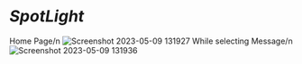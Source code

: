 # *SpotLight*
Home Page/n
![Screenshot 2023-05-09 131927](https://user-images.githubusercontent.com/127188541/237033232-ff5ee6d4-d169-482f-8b13-b5db8fae3917.png)
While selecting Message/n
![Screenshot 2023-05-09 131936](https://user-images.githubusercontent.com/127188541/237033636-54e155d6-bae8-4f75-827e-d9692af88ef0.png)
